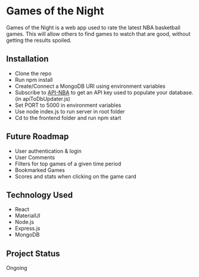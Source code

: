 # Games of the Night

Games of the Night is a web app used to rate the latest NBA basketball games.  This will allow others to find games to watch that are good, without getting the results spoiled.

## Installation

- Clone the repo
- Run npm install
- Create/Connect a MongoDB URI using environment variables
- Subscribe to 
[API-NBA](https://rapidapi.com/api-sports/api/api-nba/) to get an API key used to populate your database. (in apiToDbUpdater.js)
- Set PORT to 5000 in environment variables
- Use node index.js to run server in root folder
- Cd to the frontend folder and run npm start

## Future Roadmap
- User authentication & login
- User Comments
- Filters for top games of a given time period
- Bookmarked Games
- Scores and stats when clicking on the game card

## Technology Used
- React
- MaterialUI
- Node.js
- Express.js
- MongoDB

## Project Status
Ongoing
